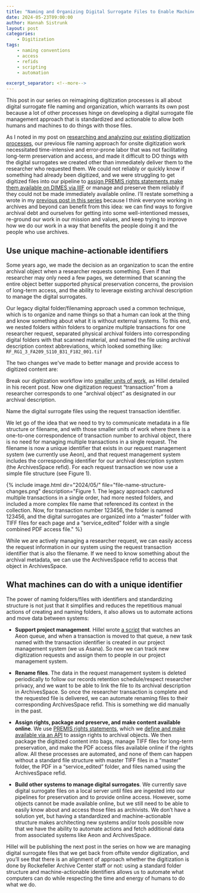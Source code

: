 ```yaml
---
title: "Naming and Organizing Digital Surrogate Files to Enable Machine Actions"
date: 2024-05-23T09:00:00
author: Hannah Sistrunk
layout: post
categories:
    - Digitization
tags:
    - naming conventions
    - access
    - refids
    - scripting
    - automation

excerpt_separator: <!--more-->
---
```


This post in our series on reimagining digitization processes is all about digital surrogate file naming and organization, which warrants its own post because a lot of other processes hinge on developing a digital surrogate file management approach that is standardized and actionable to allow both humans and machines to do things with those files.

<!--more-->

As I noted in my post on [researching and analyzing our existing digitization processes](/digitization-service-design), our previous file naming approach for onsite digitization work necessitated time-intensive and error-prone labor that was not facilitating long-term preservation and access, and made it difficult to DO things with the digital surrogates we created other than immediately deliver them to the researcher who requested them. We could not reliably or quickly know if something had already been digitized, and we were struggling to get digitized files into our pipeline to [assign PREMIS rights statements](/translating-rights),[make them available on DIMES via IIIF](/iiif-implementation) or manage and preserve them reliably if they could not be made immediately available online. I’ll restate something a wrote in my [previous post in this series](/digitization-service-design) because I think everyone working in archives and beyond can benefit from this idea: we can find ways to forgive archival debt and ourselves for getting into some well-intentioned messes, re-ground our work in our mission and values, and keep trying to improve how we do our work in a way that benefits the people doing it and the people who use archives.

## Use unique machine-actionable identifiers

Some years ago, we made the decision as an organization to scan the entire archival object when a researcher requests something. Even if that researcher may only need a few pages, we determined that scanning the entire object better supported physical preservation concerns, the provision of long-term access, and the ability to leverage existing archival description to manage the digital surrogates.

Our legacy digital folder/filenaming approach used a common technique, which is to organize and name things so that a human can look at the thing and know something about what it is without external systems. To this end, we nested folders within folders to organize multiple transactions for one researcher request, separated physical archival folders into corresponding digital folders with that scanned material, and named the file using archival description context abbreviations, which looked something like: `RF_RG1_3_FA209_S110_B31_F182_001.tif`

The two changes we've made to better manage and provide access to digitized content are:

Break our digitization workflow into [smaller units of work](/facilitating-flow#smaller-units-of-work), as Hillel detailed in his recent post. Now one digitization request “transaction” from a researcher corresponds to one “archival object” as designated in our archival description.

Name the digital surrogate files using the request transaction identifier.

We let go of the idea that we need to try to communicate metadata in a file structure or filename, and with those smaller units of work where there is a one-to-one correspondence of transaction number to archival object, there is no need for managing multiple transactions in a single request. The filename is now a unique identifier that exists in our request management system (we currently use Aeon), and that request management system includes the corresponding identifier for our archival description system (the ArchivesSpace refid). For each request transaction we now use a simple file structure (see Figure 1).

{% include image.html dir="2024/05/" file="file-name-structure-changes.png" description="Figure 1. The legacy approach captured multiple transactions in a single order, had more nested folders, and included a more complex file name that referenced its context in the collection. Now, for transaction number 123456, the folder is named 123456, and the digital surrogates are organized into a “master” folder with TIFF files for each page and a “service_edited” folder with a single combined PDF access file." %}

While we are actively managing a researcher request, we can easily access the request information in our system using the request transaction identifier that is also the filename. If we need to know something about the archival metadata, we can use the ArchivesSpace refid to access that object in ArchivesSpace.

## What machines can do with a unique identifier

The power of naming folders/files with identifiers and standardizing structure is not just that it simplifies and reduces the repetitious manual actions of creating and naming folders, it also allows us to automate actions and move data between systems:

- **Support project management**. Hillel wrote [a script](https://github.com/RockefellerArchiveCenter/digitization_tasks) that watches an Aeon queue, and when a transaction is moved to that queue, a new task named with the transaction identifier is created in our project management system (we us Asana). So now we can track new digitization requests and assign them to people in our project management system.

- **Rename files**. The data in the request management system is deleted periodically to follow our records retention schedule/respect researcher privacy, and we want to be able to link the file to its archival description in ArchivesSpace. So once the researcher transaction is complete and the requested file is delivered, we can automate renaming files to their corresponding ArchivesSpace refid. This is something we did manually in the past.

- **Assign rights, package and preserve, and make content available online**. We use [PREMIS rights statements](https://docs.rockarch.org/premis-rights-guidelines), which we [define and make available via an API](https://github.com/RockefellerArchiveCenter/aquila) to assign rights to archival objects. We then package the digitized content into bags, manage TIFF files for long-term preservation, and make the PDF access files available online if the rights allow. All these processes are automated, and none of them can happen without a standard file structure with master TIFF files in a “master” folder, the PDF in a “service_edited” folder, and files named using the ArchivesSpace refid.

- **Build other systems to manage digital surrogates**. We currently save digital surrogate files on a local server until files are ingested into our pipelines for preservation and to provide online access. However, some objects cannot be made available online, but we still need to be able to easily know about and access those files as archivists. We don’t have a solution yet, but having a standardized and machine-actionable structure makes architecting new systems and/or tools possible now that we have the ability to automate actions and fetch additional data from associated systems like Aeon and ArchivesSpace.

Hillel will be publishing the next post in the series on how we are managing digital surrogate files that we get back from offsite vendor digitization, and you’ll see that there is an alignment of approach whether the digitization is done by Rockefeller Archive Center staff or not: using a standard folder structure and machine-actionable identifiers allows us to automate what computers can do while respecting the time and energy of humans to do what we do.